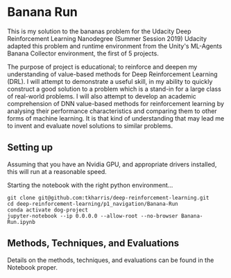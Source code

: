 # Banana Run

This is my solution to the bananas problem for the Udacity Deep Reinforcement Learning Nanodegree (Summer Session 2019) Udacity adapted this problem and runtime environment from the Unity's ML-Agents Banana Collector environment, the first of 5 projects.

The purpose of project is educational; to reinforce and deepen my understanding of value-based methods for Deep Reinforcement Learning (DRL). I will attempt to demonstrate a useful skill, in my ability to quickly construct a good solution to a problem which is a stand-in for a large class of real-world problems. I will also attempt to develop an academic comprehension of DNN value-based methods for reinforcement learning by analysing their performance characteristics and comparing them to other forms of machine learning. It is that kind of understanding that may lead me to invent and evaluate novel solutions to similar problems.

## Setting up

Assuming that you have an Nvidia GPU, and appropriate drivers installed, this will run at a reasonable speed.

Starting the notebook with the right python environment...

```fish
git clone git@github.com:tkharris/deep-reinforcement-learning.git
cd deep-reinforcement-learning/p1_navigation/Banana-Run
conda activate dog-project
jupyter-notebook --ip 0.0.0.0 --allow-root --no-browser Banana-Run.ipynb
```

## Methods, Techniques, and Evaluations

Details on the methods, techniques, and evaluations can be found in the Notebook proper.

